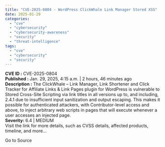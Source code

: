 ```yaml
---
title: "CVE-2025-0804 - WordPress ClickWhale Link Manager Stored XSS"
date: 2025-01-29
categories: 
  - "cve"
  - "cybersecurity"
  - "cybersecurity-awareness"
  - "security"
  - "threat-intelligence"
tags: 
  - "cve"
  - "cybersecurity"
  - "security"
---
```


**CVE ID :** CVE-2025-0804  
**Published :** Jan. 29, 2025, 4:15 a.m. | 2 hours, 46 minutes ago  
**Description :** The ClickWhale – Link Manager, Link Shortener and Click Tracker for Affiliate Links & Link Pages plugin for WordPress is vulnerable to Stored Cross-Site Scripting via link titles in all versions up to, and including, 2.4.1 due to insufficient input sanitization and output escaping. This makes it possible for authenticated attackers, with Contributor-level access and above, to inject arbitrary web scripts in pages that will execute whenever a user accesses an injected page.  
**Severity:** 6.4 | MEDIUM  
Visit the link for more details, such as CVSS details, affected products, timeline, and more...

Go to Source
